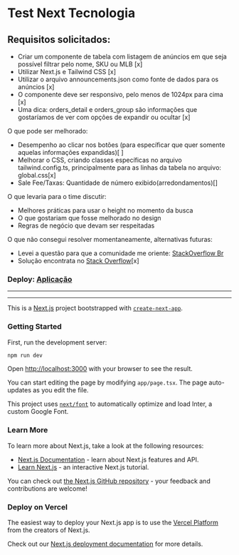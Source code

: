 # Test Next Tecnologia

## Requisitos solicitados:
- Criar um componente de tabela com listagem de anúncios em que seja possível filtrar pelo nome, SKU ou MLB [x]
- Utilizar Next.js e Tailwind CSS [x]
- Utilizar o arquivo announcements.json como fonte de dados para os anúncios [x]
- O componente deve ser responsivo, pelo menos de 1024px para cima [x]
- Uma dica: orders_detail e orders_group são informações que gostaríamos de ver com opções de expandir ou ocultar [x]

O que pode ser melhorado:
- Desempenho ao clicar nos botões (para específicar que quer somente aquelas informações expandidas)[ ]
- Melhorar o CSS, criando classes específicas no arquivo tailwind.config.ts, principalmente para as linhas da tabela no arquivo: global.css[x]
- Sale Fee/Taxas: Quantidade de número exibido(arredondamentos)[]

O que levaria para o time discutir:
- Melhores práticas para usar o height no momento da busca
- O que gostariam que fosse melhorado no design
- Regras de negócio que devam ser respeitadas

O que não consegui resolver momentaneamente, alternativas futuras:
- Levei a questão para que a comunidade me oriente: [StackOverflow Br](https://pt.stackoverflow.com/questions/589974/como-fazer-o-bot%c3%a3o-toggle-exibir-apenas-o-conte%c3%bado-desejado-numa-tabela-gerada-p)
- Solução encontrata no [Stack Overflow](https://stackoverflow.com/questions/77706291/how-to-make-a-toggle-button-show-details-for-a-specific-row-in-a-table-generated)[x]

### Deploy: [Aplicação](https://next-test-rn8i.vercel.app/)

------------
------------

This is a [Next.js](https://nextjs.org/) project bootstrapped with [`create-next-app`](https://github.com/vercel/next.js/tree/canary/packages/create-next-app).


### Getting Started

First, run the development server:

```bash
npm run dev

```

Open [http://localhost:3000](http://localhost:3000) with your browser to see the result.

You can start editing the page by modifying `app/page.tsx`. The page auto-updates as you edit the file.

This project uses [`next/font`](https://nextjs.org/docs/basic-features/font-optimization) to automatically optimize and load Inter, a custom Google Font.

### Learn More

To learn more about Next.js, take a look at the following resources:

- [Next.js Documentation](https://nextjs.org/docs) - learn about Next.js features and API.
- [Learn Next.js](https://nextjs.org/learn) - an interactive Next.js tutorial.

You can check out [the Next.js GitHub repository](https://github.com/vercel/next.js/) - your feedback and contributions are welcome!

### Deploy on Vercel

The easiest way to deploy your Next.js app is to use the [Vercel Platform](https://vercel.com/new?utm_medium=default-template&filter=next.js&utm_source=create-next-app&utm_campaign=create-next-app-readme) from the creators of Next.js.

Check out our [Next.js deployment documentation](https://nextjs.org/docs/deployment) for more details.
